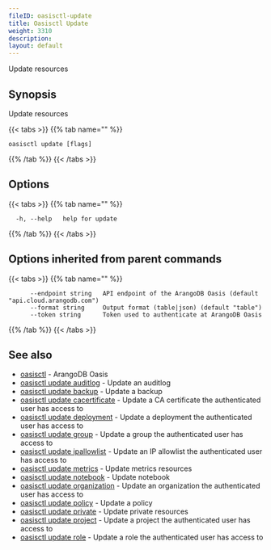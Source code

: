 ```yaml
---
fileID: oasisctl-update
title: Oasisctl Update
weight: 3310
description: 
layout: default
---
```

Update resources

## Synopsis

Update resources

{{< tabs >}}
{{% tab name="" %}}
```
oasisctl update [flags]
```
{{% /tab %}}
{{< /tabs >}}

## Options

{{< tabs >}}
{{% tab name="" %}}
```
  -h, --help   help for update
```
{{% /tab %}}
{{< /tabs >}}

## Options inherited from parent commands

{{< tabs >}}
{{% tab name="" %}}
```
      --endpoint string   API endpoint of the ArangoDB Oasis (default "api.cloud.arangodb.com")
      --format string     Output format (table|json) (default "table")
      --token string      Token used to authenticate at ArangoDB Oasis
```
{{% /tab %}}
{{< /tabs >}}

## See also

* [oasisctl](../oasisctl-options)	 - ArangoDB Oasis
* [oasisctl update auditlog](oasisctl-update-auditlog)	 - Update an auditlog
* [oasisctl update backup](oasisctl-update-backup)	 - Update a backup
* [oasisctl update cacertificate](oasisctl-update-cacertificate)	 - Update a CA certificate the authenticated user has access to
* [oasisctl update deployment](oasisctl-update-deployment)	 - Update a deployment the authenticated user has access to
* [oasisctl update group](oasisctl-update-group)	 - Update a group the authenticated user has access to
* [oasisctl update ipallowlist](oasisctl-update-ipallowlist)	 - Update an IP allowlist the authenticated user has access to
* [oasisctl update metrics](oasisctl-update-metrics)	 - Update metrics resources
* [oasisctl update notebook](oasisctl-update-notebook)	 - Update notebook
* [oasisctl update organization](oasisctl-update-organization)	 - Update an organization the authenticated user has access to
* [oasisctl update policy](oasisctl-update-policy)	 - Update a policy
* [oasisctl update private](oasisctl-update-private)	 - Update private resources
* [oasisctl update project](oasisctl-update-project)	 - Update a project the authenticated user has access to
* [oasisctl update role](oasisctl-update-role)	 - Update a role the authenticated user has access to

